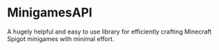 # MinigamesAPI
 A hugely helpful and easy to use library for efficiently crafting Minecraft Spigot minigames with minimal effort.
